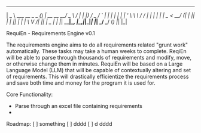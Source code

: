   ____                  _ _____                  ___        _ 
 |  _ \ ___  __ _ _   _(_) ____|_ __     __   __/ _ \      / |
 | |_) / _ \/ _` | | | | |  _| | '_ \    \ \ / / | | |     | |
 |  _ <  __/ (_| | |_| | | |___| | | |    \ V /| |_| |  _  | |
 |_| \_\___|\__, |\__,_|_|_____|_| |_|     \_/  \___/  (_) |_|
               |_|                                            

RequiEn - Requirements Engine v0.1

The requirements engine aims to do all requirements related "grunt work" automatically. These tasks may take a human weeks to complete. ReqiEn will be able to
parse through thousands of requirements and modify, move, or otherwise change them in minutes. RequiEn will be based on a Large Language Model (LLM) that will
be capable of contextually altering and set of requirements. This will drastically efficientize the requirements process and save both time and money for the
program it is used for.

Core Functionality:
- Parse through an excel file containing requirements
-


Roadmap:
[ ] something
[ ] dddd
[ ] d dddd 
